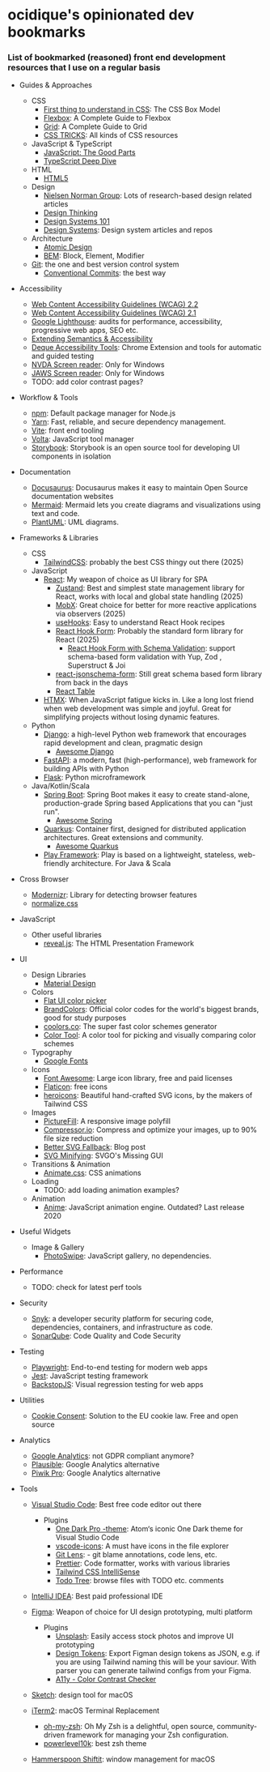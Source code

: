 # ocidique's opinionated dev bookmarks #
### List of bookmarked (reasoned) front end development resources that I use on a regular basis ###

+ Guides & Approaches
  + CSS
    + [First thing to understand in CSS](https://css-tricks.com/the-css-box-model/): The CSS Box Model
    + [Flexbox](https://css-tricks.com/snippets/css/a-guide-to-flexbox/): A Complete Guide to Flexbox
    + [Grid](https://css-tricks.com/snippets/css/complete-guide-grid/): A Complete Guide to Grid
    + [CSS TRICKS](https://css-tricks.com/): All kinds of CSS resources
  + JavaScript & TypeScript
    + [JavaScript: The Good Parts](http://bdcampbell.net/javascript/book/javascript_the_good_parts.pdf)
    + [TypeScript Deep Dive](https://basarat.gitbook.io/typescript/getting-started)
  + HTML
    + [HTML5](https://developer.mozilla.org/en/docs/Web/Guide/HTML/HTML5)
  + Design
    + [Nielsen Norman Group](https://www.nngroup.com/): Lots of research-based design related articles
    + [Design Thinking](https://www.nngroup.com/articles/design-thinking-study-guide/)
    + [Design Systems 101](https://www.nngroup.com/articles/design-systems-101/)
    + [Design Systems](https://www.designsystems.com/): Design system articles and repos
  + Architecture
    + [Atomic Design](http://bradfrost.com/blog/post/atomic-web-design/)
    + [BEM](https://en.bem.info/): Block, Element, Modifier
  + [Git](https://git-scm.com/): the one and best version control system
    + [Conventional Commits](https://www.conventionalcommits.org/en/v1.0.0/): the best way
  
+ Accessibility
  + [Web Content Accessibility Guidelines (WCAG) 2.2](https://www.w3.org/TR/WCAG22/)
  + [Web Content Accessibility Guidelines (WCAG) 2.1](https://www.w3.org/TR/WCAG21/)
  + [Google Lighthouse](https://developer.chrome.com/docs/lighthouse/overview/): audits for performance, accessibility, progressive web apps, SEO etc.
  + [Extending Semantics & Accessibility](http://learn.shayhowe.com/advanced-html-css/semantics-accessibility/)
  + [Deque Accessibility Tools](https://www.deque.com/axe/): Chrome Extension and tools for automatic and guided testing
  + [NVDA Screen reader](https://www.nvaccess.org/download/): Only for Windows
  + [JAWS Screen reader](https://support.freedomscientific.com/Downloads/JAWS): Only for Windows
  + TODO: add color contrast pages?

+ Workflow & Tools 
  + [npm](https://www.npmjs.com/): Default package manager for Node.js
  + [Yarn](https://yarnpkg.com/): Fast, reliable, and secure dependency management.
  + [Vite](https://vitejs.dev/): front end tooling
  + [Volta](https://volta.sh/): JavaScript tool manager
  + [Storybook](https://storybook.js.org/): Storybook is an open source tool for developing UI components in isolation
  
+ Documentation
  + [Docusaurus](https://docusaurus.io/): Docusaurus makes it easy to maintain Open Source documentation websites
  + [Mermaid](https://mermaid-js.github.io/mermaid/): Mermaid lets you create diagrams and visualizations using text and code.
  + [PlantUML](https://plantuml.com/): UML diagrams.

+ Frameworks & Libraries
  + CSS
    + [TailwindCSS](https://tailwindcss.com/): probably the best CSS thingy out there (2025)
  + JavaScript
    + [React](https://facebook.github.io/react/): My weapon of choice as UI library for SPA 
      + [Zustand](https://github.com/pmndrs/zustand): Best and simplest state management library for React, works with local and global state handling (2025)
      + [MobX](https://mobx.js.org/README.html): Great choice for better for more reactive applications via observers (2025)
      + [useHooks](https://usehooks.com/): Easy to understand React Hook recipes
      + [React Hook Form](https://react-hook-form.com/): Probably the standard form library for React (2025)
        + [React Hook Form with Schema Validation](https://react-hook-form.com/get-started#SchemaValidation): support schema-based form validation with Yup, Zod , Superstruct & Joi     
      + [react-jsonschema-form](https://github.com/rjsf-team/react-jsonschema-form): Still great schema based form library from back in the days
      + [React Table](https://github.com/TanStack/table)
    + [HTMX](https://htmx.org/): When JavaScript fatigue kicks in. Like a long lost friend when web development was simple and joyful. Great for simplifying projects without losing dynamic features.
  + Python
    + [Django](https://www.djangoproject.com/): a high-level Python web framework that encourages rapid development and clean, pragmatic design
      + [Awesome Django](https://github.com/wsvincent/awesome-django) 
    + [FastAPI](https://fastapi.tiangolo.com/): a modern, fast (high-performance), web framework for building APIs with Python
    + [Flask](https://flask.palletsprojects.com/): Python microframework 
  + Java/Kotlin/Scala
    + [Spring Boot](https://spring.io/projects/spring-boot): Spring Boot makes it easy to create stand-alone, production-grade Spring based Applications that you can "just run".
      + [Awesome Spring](https://github.com/ThomasVitale/awesome-spring)
    + [Quarkus](https://quarkus.io/): Container first, designed for distributed application architectures. Great extensions and community.
      + [Awesome Quarkus](https://github.com/marcuspaulo/awesome-quarkus)
    + [Play Framework](https://www.playframework.com/): Play is based on a lightweight, stateless, web-friendly architecture. For Java & Scala
    
+ Cross Browser
  + [Modernizr](https://modernizr.com/): Library for detecting browser features
  + [normalize.css](http://nicolasgallagher.com/about-normalize-css/)
  
+ JavaScript
  + Other useful libraries
    + [reveal.js](https://github.com/hakimel/reveal.js): The HTML Presentation Framework
    
+ UI
  + Design Libraries
    + [Material Design](https://material.io/)
  + Colors
    + [Flat UI color picker](http://bootflat.github.io/color-picker.html)
    + [BrandColors](http://brandcolors.net/): Official color codes for the world's biggest brands, good for study purposes
    + [coolors.co](https://coolors.co/): The super fast color schemes generator
    + [Color Tool](https://material.io/color/): A color tool for picking and visually comparing color schemes
  + Typography
    + [Google Fonts](https://fonts.google.com/)  
  + Icons
    + [Font Awesome](https://fontawesome.com/): Large icon library, free and paid licenses
    + [Flaticon](http://www.flaticon.com/): free icons
    + [heroicons](https://heroicons.com/): Beautiful hand-crafted SVG icons, by the makers of Tailwind CSS
  + Images
    + [PictureFill](https://scottjehl.github.io/picturefill/): A responsive image polyfill
    + [Compressor.io](https://compressor.io/): Compress and optimize your images, up to 90% file size reduction
    + [Better SVG Fallback](http://sarasoueidan.com/blog/svg-picture/): Blog post
    + [SVG Minifying](https://jakearchibald.github.io/svgomg/): SVGO's Missing GUI
  + Transitions & Animation
    + [Animate.css](https://animate.style/): CSS animations
  + Loading
    + TODO: add loading animation examples?
  + Animation
    + [Anime](http://animejs.com/): JavaScript animation engine. Outdated? Last release 2020
    
+ Useful Widgets
  + Image & Gallery
    + [PhotoSwipe](http://photoswipe.com/): JavaScript gallery, no dependencies.
    
+ Performance
  + TODO: check for latest perf tools

+ Security
  + [Snyk](https://snyk.io/): a developer security platform for securing code, dependencies, containers, and infrastructure as code.
  + [SonarQube](https://www.sonarqube.org/): Code Quality and Code Security

+ Testing
  + [Playwright](https://playwright.dev/): End-to-end testing for modern web apps
  + [Jest](https://facebook.github.io/jest/): JavaScript testing framework
  + [BackstopJS](https://garris.github.io/BackstopJS/): Visual regression testing for web apps

+ Utilities
  + [Cookie Consent](https://cookieconsent.insites.com/): Solution to the EU cookie law. Free and open source

+ Analytics
  + [Google Analytics](https://analytics.google.com/): not GDPR compliant anymore?  
  + [Plausible](https://plausible.io/): Google Analytics alternative
  + [Piwik Pro](https://piwik.pro/): Google Analytics alternative
  
+ Tools
  + [Visual Studio Code](https://code.visualstudio.com/): Best free code editor out there
    + Plugins
      + [One Dark Pro -theme](https://marketplace.visualstudio.com/items?itemName=zhuangtongfa.Material-theme): Atom‘s iconic One Dark theme for Visual Studio Code
      + [vscode-icons](https://marketplace.visualstudio.com/items?itemName=vscode-icons-team.vscode-icons): A must have icons in the file explorer
      + [Git Lens](https://marketplace.visualstudio.com/items?itemName=eamodio.gitlens): - git blame annotations, code lens, etc.
      + [Prettier](https://marketplace.visualstudio.com/items?itemName=esbenp.prettier-vscode): Code formatter, works with various libraries
      + [Tailwind CSS IntelliSense](https://marketplace.visualstudio.com/items?itemName=bradlc.vscode-tailwindcss)
      + [Todo Tree](https://marketplace.visualstudio.com/items?itemName=Gruntfuggly.todo-tree): browse files with TODO etc. comments
  + [IntelliJ IDEA](https://www.jetbrains.com/idea/): Best paid professional IDE
      
  + [Figma](https://www.figma.com/files/recent): Weapon of choice for UI design prototyping, multi platform
    + Plugins
      + [Unsplash](https://www.figma.com/community/plugin/738454987945972471/Unsplash): Easily access stock photos and improve UI prototyping
      + [Design Tokens](https://www.figma.com/community/plugin/888356646278934516/Design-Tokens): Export Figman design tokens as JSON, e.g. if you are using Tailwind naming this will be your saviour. With parser you can generate tailwind configs from your Figma.
      + [A11y - Color Contrast Checker](https://www.figma.com/community/plugin/733159460536249875/A11y---Color-Contrast-Checker)
  + [Sketch](https://www.sketch.com/): design tool for macOS
  + [iTerm2](https://iterm2.com/): macOS Terminal Replacement
    + [oh-my-zsh](https://ohmyz.sh/): Oh My Zsh is a delightful, open source, community-driven framework for managing your Zsh configuration.
    + [powerlevel10k](https://github.com/romkatv/powerlevel10k): best zsh theme
  + [Hammerspoon Shiftit](https://github.com/peterklijn/hammerspoon-shiftit): window management for macOS
